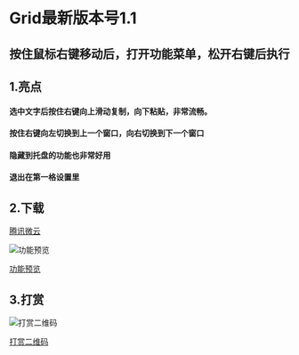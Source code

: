 Grid最新版本号1.1
====
## 按住鼠标右键移动后，打开功能菜单，松开右键后执行

## 1.亮点

#### 选中文字后按住右键向上滑动复制，向下粘贴，非常流畅。
#### 按住右键向左切换到上一个窗口，向右切换到下一个窗口
#### 隐藏到托盘的功能也非常好用
#### 退出在第一格设置里

## 2.下载

[腾讯微云](https://share.weiyun.com/EoHvFhk7)

![功能预览](https://meta.appinn.net/uploads/default/original/2X/1/17aa8677e6497cb80893552098f829541155f280.png)

[功能预览](https://meta.appinn.net/uploads/default/original/2X/1/17aa8677e6497cb80893552098f829541155f280.png)

## 3.打赏

![打赏二维码](https://meta.appinn.net/uploads/default/original/2X/2/2b969a6c353350a0258d8d2c0df2c4d8e6e015f7.png)

[打赏二维码](https://meta.appinn.net/uploads/default/original/2X/2/2b969a6c353350a0258d8d2c0df2c4d8e6e015f7.png)
